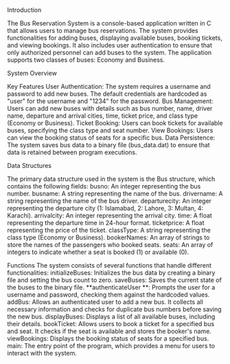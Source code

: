 Introduction 

The Bus Reservation System is a console-based application written in C that allows 
users to manage bus reservations. The system provides functionalities for adding 
buses, displaying available buses, booking tickets, and viewing bookings. It also 
includes user authentication to ensure that only authorized personnel can add 
buses to the system. The application supports two classes of buses: Economy and 
Business. 

System Overview 

Key Features 
User Authentication: The system requires a username and password to add 
new buses. The default credentials are hardcoded as "user" for the username and 
"1234" for the password. 
Bus Management: Users can add new buses with details such as bus number, 
name, driver name, departure and arrival cities, time, ticket price, and class type 
(Economy or Business). 
Ticket Booking: Users can book tickets for available buses, specifying the class 
type and seat number. 
View Bookings: Users can view the booking status of seats for a specific bus. 
Data Persistence: The system saves bus data to a binary file (bus_data.dat) to 
ensure that data is retained between program executions. 

Data Structures 

The primary data structure used in the system is the Bus structure, which contains 
the following fields: 
busno: An integer representing the bus number. 
busname: A string representing the name of the bus. 
drivername: A string representing the name of the bus driver. 
departurecity: An integer representing the departure city (1: Islamabad, 2: 
Lahore, 3: Multan, 4: Karachi). 
arrivalcity: An integer representing the arrival city. 
time: A float representing the departure time in 24-hour format. 
ticketprice: A float representing the price of the ticket. 
classType: A string representing the class type (Economy or Business). 
bookerNames: An array of strings to store the names of the passengers who 
booked seats. 
seats: An array of integers to indicate whether a seat is booked (1) or available 
(0).

Functions 
The system consists of several functions that handle different functionalities: 
initializeBuses: Initializes the bus data by creating a binary file and setting the bus 
count to zero. 
saveBuses: Saves the current state of the buses to the binary file. 
**authenticateUser **: Prompts the user for a username and password, 
checking them against the hardcoded values. 
addBus: Allows an authenticated user to add a new bus. It collects all necessary 
information and checks for duplicate bus numbers before saving the new bus. 
displayBuses: Displays a list of all available buses, including their details. 
bookTicket: Allows users to book a ticket for a specified bus and seat. It checks 
if the seat is available and stores the booker's name. 
viewBookings: Displays the booking status of seats for a specified bus. 
main: The entry point of the program, which provides a menu for users to 
interact with the system. 
